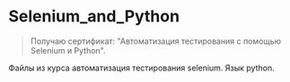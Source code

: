 # Selenium_and_Python

>Получаю сертификат: "Автоматизация тестирования с помощью Selenium и Python".

Файлы из курса автоматизация тестирования selenium.
Язык python.

